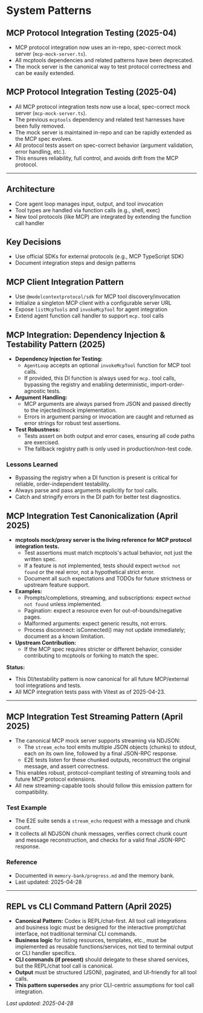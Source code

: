 # System Patterns

## MCP Protocol Integration Testing (2025-04)

- MCP protocol integration now uses an in-repo, spec-correct mock server (`mcp-mock-server.ts`).
- All mcptools dependencies and related patterns have been deprecated.
- The mock server is the canonical way to test protocol correctness and can be easily extended.

## MCP Protocol Integration Testing (2025-04)

- All MCP protocol integration tests now use a local, spec-correct mock server (`mcp-mock-server.ts`).
- The previous `mcptools` dependency and related test harnesses have been fully removed.
- The mock server is maintained in-repo and can be rapidly extended as the MCP spec evolves.
- All protocol tests assert on spec-correct behavior (argument validation, error handling, etc.).
- This ensures reliability, full control, and avoids drift from the MCP protocol.

---

## Architecture

- Core agent loop manages input, output, and tool invocation
- Tool types are handled via function calls (e.g., shell, exec)
- New tool protocols (like MCP) are integrated by extending the function call handler

## Key Decisions

- Use official SDKs for external protocols (e.g., MCP TypeScript SDK)
- Document integration steps and design patterns

## MCP Client Integration Pattern

- Use `@modelcontextprotocol/sdk` for MCP tool discovery/invocation
- Initialize a singleton MCP client with a configurable server URL
- Expose `listMcpTools` and `invokeMcpTool` for agent integration
- Extend agent function call handler to support `mcp.` tool calls

## MCP Integration: Dependency Injection & Testability Pattern (2025)

- **Dependency Injection for Testing:**
  - `AgentLoop` accepts an optional `invokeMcpTool` function for MCP tool calls.
  - If provided, this DI function is always used for `mcp.` tool calls, bypassing the registry and enabling deterministic, import-order-agnostic tests.
- **Argument Handling:**
  - MCP arguments are always parsed from JSON and passed directly to the injected/mock implementation.
  - Errors in argument parsing or invocation are caught and returned as error strings for robust test assertions.
- **Test Robustness:**
  - Tests assert on both output and error cases, ensuring all code paths are exercised.
  - The fallback registry path is only used in production/non-test code.

### Lessons Learned

- Bypassing the registry when a DI function is present is critical for reliable, order-independent testability.
- Always parse and pass arguments explicitly for tool calls.
- Catch and stringify errors in the DI path for better test diagnostics.

## MCP Integration Test Canonicalization (April 2025)

- **mcptools mock/proxy server is the living reference for MCP protocol integration tests.**
  - Test assertions must match mcptools's actual behavior, not just the written spec.
  - If a feature is not implemented, tests should expect `method not found` or the real error, not a hypothetical strict error.
  - Document all such expectations and TODOs for future strictness or upstream feature support.
- **Examples:**
  - Prompts/completions, streaming, and subscriptions: expect `method not found` unless implemented.
  - Pagination: expect a resource even for out-of-bounds/negative pages.
  - Malformed arguments: expect generic results, not errors.
  - Process disconnect: isConnected() may not update immediately; document as a known limitation.
- **Upstream Contribution:**
  - If the MCP spec requires stricter or different behavior, consider contributing to mcptools or forking to match the spec.

**Status:**

- This DI/testability pattern is now canonical for all future MCP/external tool integrations and tests.
- All MCP integration tests pass with Vitest as of 2025-04-23.

---

## MCP Integration Test Streaming Pattern (April 2025)

- The canonical MCP mock server supports streaming via NDJSON:
  - The `stream_echo` tool emits multiple JSON objects (chunks) to stdout, each on its own line, followed by a final JSON-RPC response.
  - E2E tests listen for these chunked outputs, reconstruct the original message, and assert correctness.
- This enables robust, protocol-compliant testing of streaming tools and future MCP protocol extensions.
- All new streaming-capable tools should follow this emission pattern for compatibility.

### Test Example
- The E2E suite sends a `stream_echo` request with a message and chunk count.
- It collects all NDJSON chunk messages, verifies correct chunk count and message reconstruction, and checks for a valid final JSON-RPC response.

### Reference
- Documented in `memory-bank/progress.md` and the memory bank.
- Last updated: 2025-04-28

---

## REPL vs CLI Command Pattern (April 2025)

- **Canonical Pattern:** Codex is REPL/chat-first. All tool call integrations and business logic must be designed for the interactive prompt/chat interface, not traditional terminal CLI commands.
- **Business logic** for listing resources, templates, etc., must be implemented as reusable functions/services, not tied to terminal output or CLI handler specifics.
- **CLI commands (if present)** should delegate to these shared services, but the REPL/chat tool call is canonical.
- **Output** must be structured (JSON), paginated, and UI-friendly for all tool calls.
- **This pattern supersedes** any prior CLI-centric assumptions for tool call integration.

_Last updated: 2025-04-28_
